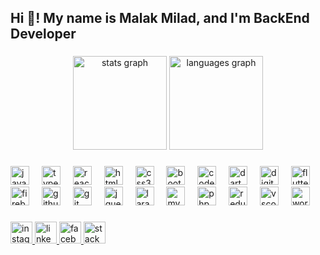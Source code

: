 <h2 align="left">Hi 👋! My name is Malak Milad, and I'm BackEnd Developer</h2>

###

<div align="center">
  <img src="https://github-readme-stats.vercel.app/api?username=malakmilad&hide_title=false&hide_rank=false&show_icons=true&include_all_commits=true&count_private=true&disable_animations=false&theme=dracula&locale=en&hide_border=false" height="150" alt="stats graph"  />
  <img src="https://github-readme-stats.vercel.app/api/top-langs?username=malakmilad&locale=en&hide_title=false&layout=compact&card_width=320&langs_count=5&theme=dracula&hide_border=false" height="150" alt="languages graph"  />
</div>

###

<div align="left">
  <img src="https://cdn.jsdelivr.net/gh/devicons/devicon/icons/javascript/javascript-original.svg" height="30" alt="javascript logo"  />
  <img width="12" />
  <img src="https://cdn.jsdelivr.net/gh/devicons/devicon/icons/typescript/typescript-original.svg" height="30" alt="typescript logo"  />
  <img width="12" />
  <img src="https://cdn.jsdelivr.net/gh/devicons/devicon/icons/react/react-original.svg" height="30" alt="react logo"  />
  <img width="12" />
  <img src="https://cdn.jsdelivr.net/gh/devicons/devicon/icons/html5/html5-original.svg" height="30" alt="html5 logo"  />
  <img width="12" />
  <img src="https://cdn.jsdelivr.net/gh/devicons/devicon/icons/css3/css3-original.svg" height="30" alt="css3 logo"  />
  <img width="12" />
  <img src="https://cdn.jsdelivr.net/gh/devicons/devicon/icons/bootstrap/bootstrap-original.svg" height="30" alt="bootstrap logo"  />
  <img width="12" />
  <img src="https://cdn.jsdelivr.net/gh/devicons/devicon/icons/codeigniter/codeigniter-plain.svg" height="30" alt="codeigniter logo"  />
  <img width="12" />
  <img src="https://cdn.jsdelivr.net/gh/devicons/devicon/icons/dart/dart-original.svg" height="30" alt="dart logo"  />
  <img width="12" />
  <img src="https://cdn.jsdelivr.net/gh/devicons/devicon/icons/digitalocean/digitalocean-original.svg" height="30" alt="digitalocean logo"  />
  <img width="12" />
  <img src="https://cdn.jsdelivr.net/gh/devicons/devicon/icons/flutter/flutter-original.svg" height="30" alt="flutter logo"  />
  <img width="12" />
  <img src="https://cdn.jsdelivr.net/gh/devicons/devicon/icons/firebase/firebase-plain.svg" height="30" alt="firebase logo"  />
  <img width="12" />
  <img src="https://cdn.jsdelivr.net/gh/devicons/devicon/icons/github/github-original.svg" height="30" alt="github logo"  />
  <img width="12" />
  <img src="https://cdn.jsdelivr.net/gh/devicons/devicon/icons/git/git-original.svg" height="30" alt="git logo"  />
  <img width="12" />
  <img src="https://cdn.jsdelivr.net/gh/devicons/devicon/icons/jquery/jquery-original.svg" height="30" alt="jquery logo"  />
  <img width="12" />
  <img src="https://cdn.jsdelivr.net/gh/devicons/devicon/icons/laravel/laravel-original.svg" height="30" alt="laravel logo"  />
  <img width="12" />
  <img src="https://cdn.jsdelivr.net/gh/devicons/devicon/icons/mysql/mysql-original.svg" height="30" alt="mysql logo"  />
  <img width="12" />
  <img src="https://cdn.jsdelivr.net/gh/devicons/devicon/icons/php/php-original.svg" height="30" alt="php logo"  />
  <img width="12" />
  <img src="https://cdn.jsdelivr.net/gh/devicons/devicon/icons/redux/redux-original.svg" height="30" alt="redux logo"  />
  <img width="12" />
  <img src="https://cdn.jsdelivr.net/gh/devicons/devicon/icons/vscode/vscode-original.svg" height="30" alt="vscode logo"  />
  <img width="12" />
  <img src="https://cdn.jsdelivr.net/gh/devicons/devicon/icons/wordpress/wordpress-original.svg" height="30" alt="wordpress logo"  />
</div>

###

<div align="left">
  <a href="https://www.instagram.com/malak_milad_10/" target="_blank">
    <img src="https://img.shields.io/static/v1?message=Instagram&logo=instagram&label=&color=E4405F&logoColor=white&labelColor=&style=for-the-badge" height="35" alt="instagram logo"  />
  </a>
  <a href="https://www.linkedin.com/in/malak-milad-04b269214/" target="_blank">
    <img src="https://img.shields.io/static/v1?message=LinkedIn&logo=linkedin&label=&color=0077B5&logoColor=white&labelColor=&style=for-the-badge" height="35" alt="linkedin logo"  />
  </a>
  <a href="https://www.facebook.com/malak.loka.39545/" target="_blank">
    <img src="https://img.shields.io/static/v1?message=Facebook&logo=facebook&label=&color=1877F2&logoColor=white&labelColor=&style=for-the-badge" height="35" alt="facebook logo"  />
  </a>
  <a href="https://stackoverflow.com/users/18166005/malak-milad" target="_blank">
    <img src="https://img.shields.io/static/v1?message=Stackoverflow&logo=stackoverflow&label=&color=FE7A16&logoColor=white&labelColor=&style=for-the-badge" height="35" alt="stackoverflow logo"  />
  </a>
</div>

###

<br clear="both">

###
